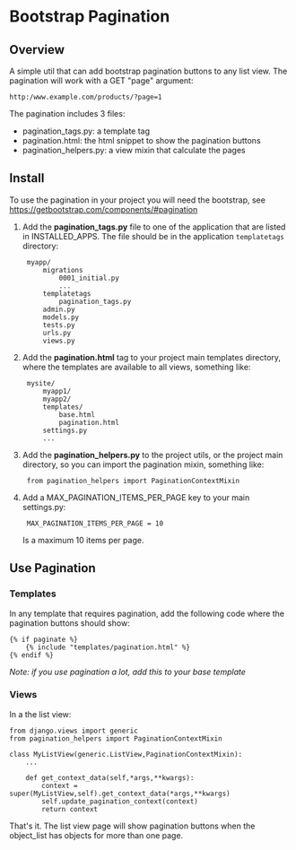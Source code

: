 # Bootstrap Pagination


## Overview

A simple util that can add bootstrap pagination buttons to any list view.
The pagination will work with a GET "page" argument:

	http:/www.example.com/products/?page=1
	
The pagination includes 3 files:

* pagination_tags.py: a template tag
* pagination.html: the html snippet to show the pagination buttons
* pagination_helpers.py: a view mixin that calculate the pages
	
	
## Install


To use the pagination in your project you will need the bootstrap, see https://getbootstrap.com/components/#pagination


1. Add the **pagination_tags.py** file to one of the application that are listed in INSTALLED_APPS. The file should be in the application `templatetags` directory:

		myapp/
			migrations
				0001_initial.py
				...
			templatetags
				pagination_tags.py
			admin.py
			models.py
			tests.py
			urls.py
			views.py
		
2. Add the **pagination.html** tag to your project main templates directory, where the templates are available to all views, something like:

		mysite/
			myapp1/
			myapp2/
			templates/
				base.html
				pagination.html
			settings.py
			...
					
3. Add the **pagination_helpers.py** to the project utils, or the project main directory, so you can import the pagination mixin, something like:

		from pagination_helpers import PaginationContextMixin
		
4. Add a MAX_PAGINATION_ITEMS_PER_PAGE key to your main settings.py:

		MAX_PAGINATION_ITEMS_PER_PAGE = 10
	
	Is a maximum 10 items per page.


## Use Pagination


### Templates

In any template that requires pagination, add the following code where the pagination buttons should show:

 	{% if paginate %}   
        {% include "templates/pagination.html" %}        
    {% endif %}
    
*Note: if you use pagination a lot, add this to your base template*
    
### Views

In a the list view:

	from django.views import generic
	from pagination_helpers import PaginationContextMixin
		
	class MyListView(generic.ListView,PaginationContextMixin):
		...
				
		def get_context_data(self,*args,**kwargs):
			context = super(MyListView,self).get_context_data(*args,**kwargs)
			self.update_pagination_context(context)
			return context
		
	
That's it. The list view page will show pagination buttons when the object_list has objects for more than one page.
	



	
	
		